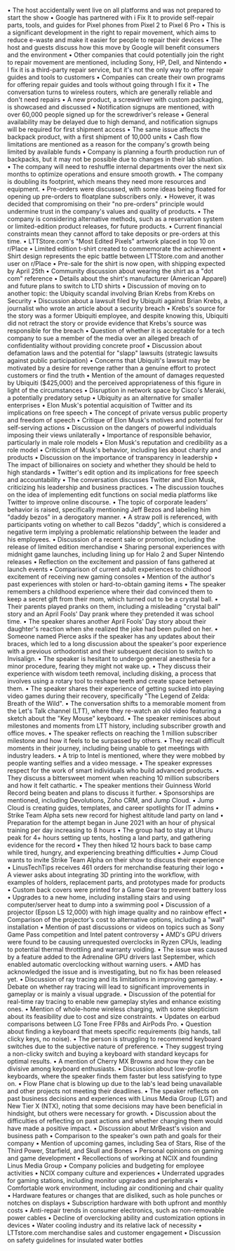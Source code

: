 • The host accidentally went live on all platforms and was not prepared to start the show
• Google has partnered with i Fix It to provide self-repair parts, tools, and guides for Pixel phones from Pixel 2 to Pixel 6 Pro
• This is a significant development in the right to repair movement, which aims to reduce e-waste and make it easier for people to repair their devices
• The host and guests discuss how this move by Google will benefit consumers and the environment
• Other companies that could potentially join the right to repair movement are mentioned, including Sony, HP, Dell, and Nintendo
• I fix it is a third-party repair service, but it's not the only way to offer repair guides and tools to customers
• Companies can create their own programs for offering repair guides and tools without going through I fix it
• The conversation turns to wireless routers, which are generally reliable and don't need repairs
• A new product, a screwdriver with custom packaging, is showcased and discussed
• Notification signups are mentioned, with over 60,000 people signed up for the screwdriver's release
• General availability may be delayed due to high demand, and notification signups will be required for first shipment access
• The same issue affects the backpack product, with a first shipment of 10,000 units
• Cash flow limitations are mentioned as a reason for the company's growth being limited by available funds
• Company is planning a fourth production run of backpacks, but it may not be possible due to changes in their lab situation.
• The company will need to reshuffle internal departments over the next six months to optimize operations and ensure smooth growth.
• The company is doubling its footprint, which means they need more resources and equipment.
• Pre-orders were discussed, with some ideas being floated for opening up pre-orders to floatplane subscribers only.
• However, it was decided that compromising on their "no pre-orders" principle would undermine trust in the company's values and quality of products.
• The company is considering alternative methods, such as a reservation system or limited-edition product releases, for future products.
• Current financial constraints mean they cannot afford to take deposits or pre-orders at this time.
• LTTStore.com's "Most Edited Pixels" artwork placed in top 10 on r/Place
• Limited edition t-shirt created to commemorate the achievement
• Shirt design represents the epic battle between LTTStore.com and another user on r/Place
• Pre-sale for the shirt is now open, with shipping expected by April 25th
• Community discussion about wearing the shirt as a "dot com" reference
• Details about the shirt's manufacturer (American Apparel) and future plans to switch to LTD shirts
• Discussion of moving on to another topic: the Ubiquity scandal involving Brian Krebs from Krebs on Security
• Discussion about a lawsuit filed by Ubiquiti against Brian Krebs, a journalist who wrote an article about a security breach
• Krebs's source for the story was a former Ubiquiti employee, and despite knowing this, Ubiquiti did not retract the story or provide evidence that Krebs's source was responsible for the breach
• Question of whether it is acceptable for a tech company to sue a member of the media over an alleged breach of confidentiality without providing concrete proof
• Discussion about defamation laws and the potential for "slapp" lawsuits (strategic lawsuits against public participation)
• Concerns that Ubiquiti's lawsuit may be motivated by a desire for revenge rather than a genuine effort to protect customers or find the truth
• Mention of the amount of damages requested by Ubiquiti ($425,000) and the perceived appropriateness of this figure in light of the circumstances
• Disruption in network space by Cisco's Meraki, a potentially predatory setup
• Ubiquity as an alternative for smaller enterprises
• Elon Musk's potential acquisition of Twitter and its implications on free speech
• The concept of private versus public property and freedom of speech
• Critique of Elon Musk's motives and potential for self-serving actions
• Discussion on the dangers of powerful individuals imposing their views unilaterally
• Importance of responsible behavior, particularly in male role models
• Elon Musk's reputation and credibility as a role model
• Criticism of Musk's behavior, including lies about charity and products
• Discussion on the importance of transparency in leadership
• The impact of billionaires on society and whether they should be held to high standards
• Twitter's edit option and its implications for free speech and accountability
• The conversation discusses Twitter and Elon Musk, criticizing his leadership and business practices.
• The discussion touches on the idea of implementing edit functions on social media platforms like Twitter to improve online discourse.
• The topic of corporate leaders' behavior is raised, specifically mentioning Jeff Bezos and labeling him "daddy bezos" in a derogatory manner.
• A straw poll is referenced, with participants voting on whether to call Bezos "daddy", which is considered a negative term implying a problematic relationship between the leader and his employees.
• Discussion of a recent sale or promotion, including the release of limited edition merchandise
• Sharing personal experiences with midnight game launches, including lining up for Halo 2 and Super Nintendo releases
• Reflection on the excitement and passion of fans gathered at launch events
• Comparison of current adult experiences to childhood excitement of receiving new gaming consoles
• Mention of the author's past experiences with stolen or hard-to-obtain gaming items
• The speaker remembers a childhood experience where their dad convinced them to keep a secret gift from their mom, which turned out to be a crystal ball.
• Their parents played pranks on them, including a misleading "crystal ball" story and an April Fools' Day prank where they pretended it was school time.
• The speaker shares another April Fools' Day story about their daughter's reaction when she realized the joke had been pulled on her.
• Someone named Pierce asks if the speaker has any updates about their braces, which led to a long discussion about the speaker's poor experience with a previous orthodontist and their subsequent decision to switch to Invisalign.
• The speaker is hesitant to undergo general anesthesia for a minor procedure, fearing they might not wake up.
• They discuss their experience with wisdom teeth removal, including disking, a process that involves using a rotary tool to reshape teeth and create space between them.
• The speaker shares their experience of getting sucked into playing video games during their recovery, specifically "The Legend of Zelda: Breath of the Wild".
• The conversation shifts to a memorable moment from the Let's Talk channel (LTT), where they re-watch an old video featuring a sketch about the "Key Mouse" keyboard.
• The speaker reminisces about milestones and moments from LTT history, including subscriber growth and office moves.
• The speaker reflects on reaching the 1 million subscriber milestone and how it feels to be surpassed by others.
• They recall difficult moments in their journey, including being unable to get meetings with industry leaders.
• A trip to Intel is mentioned, where they were mobbed by people wanting selfies and a video message.
• The speaker expresses respect for the work of smart individuals who build advanced products.
• They discuss a bittersweet moment when reaching 10 million subscribers and how it felt cathartic.
• The speaker mentions their Guinness World Record being beaten and plans to discuss it further.
• Sponsorships are mentioned, including Devolutions, Zoho CRM, and Jump Cloud.
• Jump Cloud is creating guides, templates, and career spotlights for IT admins
• Strike Team Alpha sets new record for highest altitude land party on land
• Preparation for the attempt began in June 2021 with an hour of physical training per day increasing to 8 hours
• The group had to stay at Uhuru peak for 4+ hours setting up tents, hosting a land party, and gathering evidence for the record
• They then hiked 12 hours back to base camp while tired, hungry, and experiencing breathing difficulties
• Jump Cloud wants to invite Strike Team Alpha on their show to discuss their experience
• LinusTechTips receives 461 orders for merchandise featuring their logo
• A viewer asks about integrating 3D printing into the workflow, with examples of holders, replacement parts, and prototypes made for products
• Custom back covers were printed for a Game Gear to prevent battery loss
• Upgrades to a new home, including installing stairs and using computer/server heat to dump into a swimming pool
• Discussion of a projector (Epson LS 12,000) with high image quality and no rainbow effect
• Comparison of the projector's cost to alternative options, including a "wall" installation
• Mention of past discussions or videos on topics such as Sony Game Pass competition and Intel patent controversy
• AMD's GPU drivers were found to be causing unrequested overclocks in Ryzen CPUs, leading to potential thermal throttling and warranty voiding.
• The issue was caused by a feature added to the Adrenaline GPU drivers last September, which enabled automatic overclocking without warning users.
• AMD has acknowledged the issue and is investigating, but no fix has been released yet.
• Discussion of ray tracing and its limitations in improving gameplay.
• Debate on whether ray tracing will lead to significant improvements in gameplay or is mainly a visual upgrade.
• Discussion of the potential for real-time ray tracing to enable new gameplay styles and enhance existing ones.
• Mention of whole-home wireless charging, with some skepticism about its feasibility due to cost and size constraints.
• Updates on earbud comparisons between LG Tone Free FP8s and AirPods Pro.
• Question about finding a keyboard that meets specific requirements (big hands, tall clicky keys, no noise).
• The person is struggling to recommend keyboard switches due to the subjective nature of preference.
• They suggest trying a non-clicky switch and buying a keyboard with standard keycaps for optimal results.
• A mention of Cherry MX Browns and how they can be divisive among keyboard enthusiasts.
• Discussion about low-profile keyboards, where the speaker finds them faster but less satisfying to type on.
• Flow Plane chat is blowing up due to the lab's lead being unavailable and other projects not meeting their deadlines.
• The speaker reflects on past business decisions and experiences with Linus Media Group (LGT) and New Tier X (NTX), noting that some decisions may have been beneficial in hindsight, but others were necessary for growth.
• Discussion about the difficulties of reflecting on past actions and whether changing them would have made a positive impact.
• Discussion about MrBeast's vision and business path
• Comparison to the speaker's own path and goals for their company
• Mention of upcoming games, including Sea of Stars, Rise of the Third Power, Starfield, and Skull and Bones
• Personal opinions on gaming and game development
• Recollections of working at NCIX and founding Linus Media Group
• Company policies and budgeting for employee activities
• NCIX company culture and experiences
• Underrated upgrades for gaming stations, including monitor upgrades and peripherals
• Comfortable work environment, including air conditioning and chair quality
• Hardware features or changes that are disliked, such as hole punches or notches on displays
• Subscription hardware with both upfront and monthly costs
• Anti-repair trends in consumer electronics, such as non-removable power cables
• Decline of overclocking ability and customization options in devices
• Water cooling industry and its relative lack of necessity
• LTTstore.com merchandise sales and customer engagement
• Discussion on safety guidelines for insulated water bottles